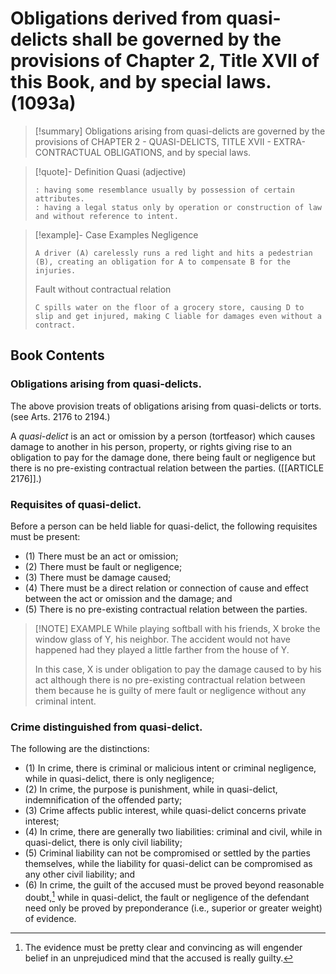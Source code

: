 # Obligations derived from quasi-delicts shall be governed by the provisions of Chapter 2, Title XVII of this Book, and by special laws. (1093a)

> [!summary] Obligations arising from quasi-delicts are governed by the provisions of CHAPTER 2 - QUASI-DELICTS, TITLE XVII - EXTRA-CONTRACTUAL OBLIGATIONS, and by special laws.

> [!quote]- Definition
> Quasi (adjective)
> ```
> : having some resemblance usually by possession of certain attributes.
> : having a legal status only by operation or construction of law and without reference to intent.
> ```

> [!example]- Case Examples
> Negligence
> ```
> A driver (A) carelessly runs a red light and hits a pedestrian (B), creating an obligation for A to compensate B for the injuries.
> ```
> Fault without contractual relation
> ```
> C spills water on the floor of a grocery store, causing D to slip and get injured, making C liable for damages even without a contract.
> ```

## Book Contents

### Obligations arising from quasi-delicts.
The above provision treats of obligations arising from quasi-delicts or torts. (see Arts. 2176 to 2194.)

A *quasi-delict* is an act or omission by a person (tortfeasor) which causes damage to another in his person, property, or rights giving rise to an obligation to pay for the damage done, there being fault or negligence but there is no pre-existing contractual relation between the parties. ([[ARTICLE 2176]].)

### Requisites of quasi-delict.
Before a person can be held liable for quasi-delict, the following requisites must be present:

- (1) There must be an act or omission;
- (2) There must be fault or negligence;
- (3) There must be damage caused;
- (4) There must be a direct relation or connection of cause and effect between the act or omission and the damage; and
- (5) There is no pre-existing contractual relation between the parties.

> [!NOTE] EXAMPLE
> While playing softball with his friends, X broke the window glass of Y, his neighbor. The accident would not have happened had they played a little farther from the house of Y.
> 
> In this case, X is under obligation to pay the damage caused to by his act although there is no pre-existing contractual relation between them because he is guilty of mere fault or negligence without any criminal intent.

### Crime distinguished from quasi-delict.
The following are the distinctions:

- (1) In crime, there is criminal or malicious intent or criminal negligence, while in quasi-delict, there is only negligence;
- (2) In crime, the purpose is punishment, while in quasi-delict, indemnification of the offended party;
- (3) Crime affects public interest, while quasi-delict concerns private interest;
- (4) In crime, there are generally two liabilities: criminal and civil, while in quasi-delict, there is only civil liability;
- (5) Criminal liability can not be compromised or settled by the parties themselves, while the liability for quasi-delict can be compromised as any other civil liability; and
- (6) In crime, the guilt of the accused must be proved beyond reasonable doubt,[^2] while in quasi-delict, the fault or negligence of the defendant need only be proved by preponderance (i.e., superior or greater weight) of evidence.

[^2]: The evidence must be pretty clear and convincing as will engender belief in an unprejudiced mind that the accused is really guilty.